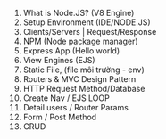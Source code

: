 1. What is Node.JS? (V8 Engine)
2. Setup Environment (IDE/NODE.JS)
3. Clients/Servers | Request/Response
4. NPM (Node package manager)
5. Express App (Hello world)
6. View Engines (EJS)
7. Static File, (file môi trường - env)
8. Routers & MVC Design Pattern
9. HTTP Request Method/Database
10. Create Nav / EJS LOOP
11. Detail users / Router Params
12. Form / Post Method
13. CRUD